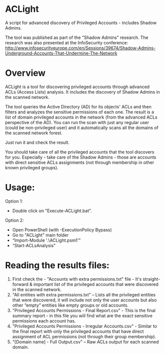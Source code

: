 # ACLight
A script for advanced discovery of Privileged Accounts - includes Shadow Admins.

The tool was published as part of the "Shadow Admins" research. The research was also presented at the InfoSecurity conference:
http://www.infosecurityeurope.com/en/Sessions/39674/Shadow-Admins-Underground-Accounts-That-Undermine-The-Network

# Overview
ACLight is a tool for discovering privileged accounts through advanced ACLs (Access Lists) analysis.
It includes the discovery of Shadow Admins in the scanned network.

The tool queries the Active Directory (AD) for its objects' ACLs and then filters and analyzes the sensitive permissions of each one.
The result is a list of domain privileged accounts in the network (from the advanced ACLs perspective of the AD).
You can run the scan with just any regular user (could be non-privileged user) and it automatically scans all the domains of the scanned network forest.

Just run it and check the result.

You should take care of all the privileged accounts that the tool discovers for you.
Especially - take care of the Shadow Admins - those are accounts with direct sensitive ACLs assignments (not through membership in other known privileged groups).

# Usage:
Option 1:
-	Double click on "Execute-ACLight.bat".

Option 2:
-	Open PowerShell (with -ExecutionPolicy Bypass)
-	Go to "ACLight" main folder
-	“Import-Module '.\ACLight.psm1'”
-	“Start-ACLsAnalysis”

# Reading the results files:
1) First check the - "Accounts with extra permissions.txt" file - It's straight-forward & important list of the privileged accounts that were discovered in the scanned network.
2) "All entities with extra permissions.txt" – Lists all the privileged entities that were discovered, it will include not only the user accounts but also other “empty” entities like empty groups or old accounts.
3) "Privileged Accounts Permissions - Final Report.csv" - This is the final summary report - in this file you will find what are the exact sensitive permissions each account has.
4) "Privileged Accounts Permissions - Irregular Accounts.csv" - Similar to the final report with only the privileged accounts that have direct assignment of ACL permissions (not through their group membership).
5) "[Domain name] - Full Output.csv" – Raw ACLs output for each scanned domain.
